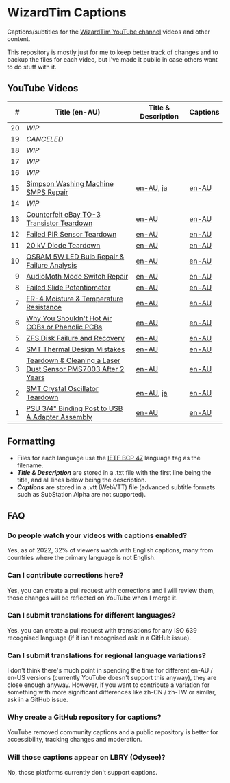 # WizardTim Captions
Captions/subtitles for the [WizardTim YouTube channel](https://www.youtube.com/WizardTim) videos and other content.

This repository is mostly just for me to keep better track of changes and to backup the files for each video, but I've made it public in case others want to do stuff with it.

## YouTube Videos
| #  | Title (en-AU)                                                                                                 | Title & Description                                         | Captions                                            |
|---:|---------------------------------------------------------------------------------------------------------------|-------------------------------------------------------------|-----------------------------------------------------|
| 20 | *WIP*                                                                                                         |                                                             |                                                     |
| 19 | *CANCELED*                                                                                                    |                                                             |                                                     |
| 18 | *WIP*                                                                                                         |                                                             |                                                     |
| 17 | *WIP*                                                                                                         |                                                             |                                                     |
| 16 | *WIP*                                                                                                         |                                                             |                                                     |
| 15 | [Simpson Washing Machine SMPS Repair](https://www.youtube.com/watch?v=uRWfYYUtTCM)                            | [en-AU](./WT-YT-V-15/en-AU.txt), [ja](./WT-YT-V-15/ja.txt)  | [en-AU](./WT-YT-V-15/en-AU.vtt)                     |
| 14 | *WIP*                                                                                                         |                                                             |                                                     |
| 13 | [Counterfeit eBay TO-3 Transistor Teardown](https://www.youtube.com/watch?v=5I7P2KBz4gA)                      | [en-AU](./WT-YT-V-13/en-AU.txt)                             | [en-AU](./WT-YT-V-13/en-AU.vtt)                     |
| 12 | [Failed PIR Sensor Teardown](https://www.youtube.com/watch?v=rJzNCCxsdEg)                                     | [en-AU](./WT-YT-V-12/en-AU.txt)                             | [en-AU](./WT-YT-V-12/en-AU.vtt)                     |
| 11 | [20 kV Diode Teardown](https://www.youtube.com/watch?v=3lqr6CAOwH4)                                           | [en-AU](./WT-YT-V-11/en-AU.txt)                             | [en-AU](./WT-YT-V-11/en-AU.vtt)                     |
| 10 | [OSRAM 5W LED Bulb Repair & Failure Analysis](https://www.youtube.com/watch?v=btBmE-PZ5ig)                    | [en-AU](./WT-YT-V-10/en-AU.txt)                             | [en-AU](./WT-YT-V-10/en-AU.vtt)                     |
|  9 | [AudioMoth Mode Switch Repair](https://www.youtube.com/watch?v=8adwxy2JSus)                                   | [en-AU](./WT-YT-V-9/en-AU.txt)                              | [en-AU](./WT-YT-V-9/en-AU.vtt)                      |
|  8 | [Failed Slide Potentiometer](https://www.youtube.com/watch?v=_l71sgulbIc)                                     | [en-AU](./WT-YT-V-8/en-AU.txt)                              | [en-AU](./WT-YT-V-8/en-AU.vtt)                      |
|  7 | [FR-4 Moisture & Temperature Resistance](https://www.youtube.com/watch?v=40md2r0CuFs)                         | [en-AU](./WT-YT-V-7/en-AU.txt)                              | [en-AU](./WT-YT-V-7/en-AU.vtt)                      |
|  6 | [Why You Shouldn't Hot Air COBs or Phenolic PCBs](https://www.youtube.com/watch?v=NakHf6cV4aE)                | [en-AU](./WT-YT-V-6/en-AU.txt)                              | [en-AU](./WT-YT-V-6/en-AU.vtt)                      |
|  5 | [ZFS Disk Failure and Recovery](https://www.youtube.com/watch?v=DpSCvqqJvsw)                                  | [en-AU](./WT-YT-V-5/en-AU.txt)                              | [en-AU](./WT-YT-V-5/en-AU.vtt)                      |
|  4 | [SMT Thermal Design Mistakes](https://www.youtube.com/watch?v=_iIPJBWDUq0)                                    | [en-AU](./WT-YT-V-4/en-AU.txt)                              | [en-AU](./WT-YT-V-4/en-AU.vtt)                      |
|  3 | [Teardown & Cleaning a Laser Dust Sensor PMS7003 After 2 Years](https://www.youtube.com/watch?v=QgO0iWpK7Ho)  | [en-AU](./WT-YT-V-3/en-AU.txt)                              | [en-AU](./WT-YT-V-3/en-AU.vtt)                      |
|  2 | [SMT Crystal Oscillator Teardown](https://www.youtube.com/watch?v=OVn0Wazriyw)                                | [en-AU](./WT-YT-V-2/en-AU.txt), [ja](./WT-YT-V-2/ja.txt)    | [en-AU](./WT-YT-V-2/en-AU.vtt)                      |
|  1 | [PSU 3/4" Binding Post to USB A Adapter Assembly](https://www.youtube.com/watch?v=g8ivYxvZa-0)                | [en-AU](./WT-YT-V-1/en-AU.txt)                              | [en-AU](./WT-YT-V-1/en-AU.vtt)                      |

## Formatting
* Files for each language use the [IETF BCP 47](https://www.w3.org/International/articles/language-tags/) language tag as the filename.
* ***Title & Description*** are stored in a .txt file with the first line being the title, and all lines below being the description.
* ***Captions*** are stored in a .vtt (WebVTT) file (advanced subtitle formats such as SubStation Alpha are not supported).

## FAQ

### Do people watch your videos with captions enabled?
Yes, as of 2022, 32% of viewers watch with English captions, many from countries where the primary language is not English.

### Can I contribute corrections here?
Yes, you can create a pull request with corrections and I will review them, those changes will be reflected on YouTube when I merge it.

### Can I submit translations for different languages?
Yes, you can create a pull request with translations for any ISO 639 recognised language (if it isn't recognised ask in a GitHub issue).

### Can I submit translations for regional language variations?
I don't think there's much point in spending the time for different en-AU / en-US versions (currently YouTube doesn't support this anyway), they are close enough anyway. However, if you want to contribute a variation for something with more significant differences like zh-CN / zh-TW or similar, ask in a GitHub issue.

### Why create a GitHub repository for captions?
YouTube removed community captions and a public repository is better for accessibility, tracking changes and moderation.

### Will those captions appear on LBRY (Odysee)?
No, those platforms currently don't support captions.
